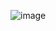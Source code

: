 ![image](https://github.com/AniketPotdar-AP/30_days_of_Javascript/assets/67656639/d2664633-5906-42f4-aace-de40ecd58d6b)
